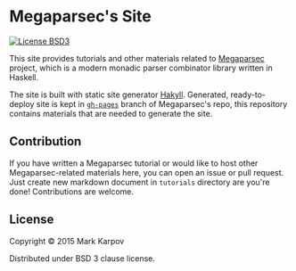 # Megaparsec's Site

[![License BSD3](https://img.shields.io/badge/license-BSD3-brightgreen.svg)](http://opensource.org/licenses/BSD-3-Clause)

This site provides tutorials and other materials related to
[Megaparsec](https://github.com/mrkkrp/megaparsec) project, which is a
modern monadic parser combinator library written in Haskell.

The site is built with static site generator
[Hakyll](https://github.com/jaspervdj/hakyll). Generated, ready-to-deploy
site is kept in
[`gh-pages`](https://github.com/mrkkrp/megaparsec/tree/gh-pages) branch of
Megaparsec's repo, this repository contains materials that are needed to
generate the site.

## Contribution

If you have written a Megaparsec tutorial or would like to host other
Megaparsec-related materials here, you can open an issue or pull
request. Just create new markdown document in `tutorials` directory are
you're done! Contributions are welcome.

## License

Copyright © 2015 Mark Karpov

Distributed under BSD 3 clause license.

